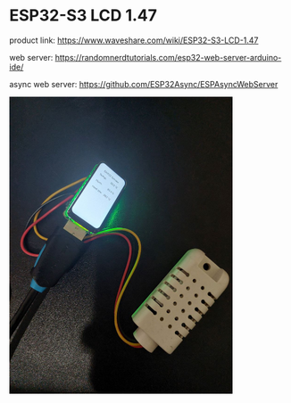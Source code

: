 # ESP32-S3 LCD 1.47

product link: https://www.waveshare.com/wiki/ESP32-S3-LCD-1.47

web server: https://randomnerdtutorials.com/esp32-web-server-arduino-ide/

async web server: https://github.com/ESP32Async/ESPAsyncWebServer

<img src="./images/6332584968059994792.jpg" alt="mcu" width="400"/>
